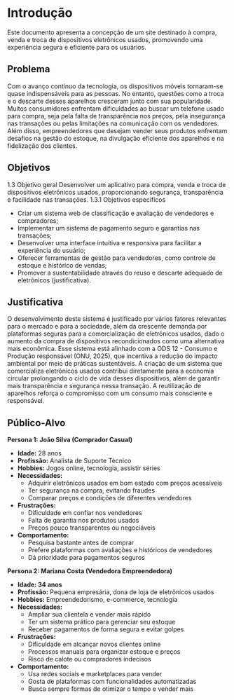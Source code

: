 # Introdução

Este documento apresenta a concepção de um site destinado à compra, venda e troca de dispositivos eletrônicos usados, promovendo uma experiência segura e eficiente para os usuários.
## Problema
Com o avanço contínuo da tecnologia, os dispositivos móveis tornaram-se quase indispensáveis para as pessoas. No entanto, questões como a troca e o descarte desses aparelhos cresceram junto com sua popularidade. Muitos consumidores enfrentam dificuldades ao buscar um telefone usado para compra, seja pela falta de transparência nos preços, pela insegurança nas transações ou pelas limitações na comunicação com os vendedores. Além disso, empreendedores que desejam vender seus produtos enfrentam desafios na gestão do estoque, na divulgação eficiente dos aparelhos e na fidelização dos clientes.


## Objetivos

1.3 Objetivo geral
	Desenvolver um aplicativo para compra, venda e troca de dispositivos eletrônicos usados, proporcionando segurança, transparência e facilidade nas transações.
1.3.1 Objetivos específicos

* Criar um sistema web de classificação e avaliação de vendedores e compradores;
* Implementar um sistema de pagamento seguro e garantias nas transações;
* Desenvolver uma interface intuitiva e responsiva para facilitar a experiência do usuário;
* Oferecer ferramentas de gestão para vendedores, como controle de estoque e histórico de vendas;
* Promover a sustentabilidade através do reuso e descarte adequado de eletrônicos (justificativa).


## Justificativa

O desenvolvimento deste sistema é justificado por vários fatores relevantes para o mercado e para a sociedade, além da crescente demanda por plataformas seguras para a comercialização de eletrônicos usados, dado o aumento da compra de dispositivos recondicionados como uma alternativa mais econômica. Esse sistema está alinhado com a ODS 12 - Consumo e Produção responsável (ONU, 2025), que incentiva a redução do impacto ambiental por meio de práticas sustentáveis. A criação de um sistema que comercializa eletrônicos usados contribui diretamente para a economia circular prolongando o ciclo de vida desses dispositivos, além de garantir mais transparência e segurança nessa transação. A reutilização de aparelhos reforça o compromisso com um consumo mais consciente e responsável.

## Público-Alvo
**Persona 1: João Silva (Comprador Casual)**
* **Idade:** 28 anos
* **Profissão:** Analista de Suporte Técnico
* **Hobbies:** Jogos online, tecnologia, assistir séries
* **Necessidades:**
    * Adquirir eletrônicos usados em bom estado com preços acessíveis
    * Ter segurança na compra, evitando fraudes
    * Comparar preços e condições de diferentes vendedores
* **Frustrações:**
    * Dificuldade em confiar nos vendedores
    * Falta de garantia nos produtos usados
    * Preços pouco transparentes ou negociáveis
* **Comportamento:**
    * Pesquisa bastante antes de comprar
    * Prefere plataformas com avaliações e históricos de vendedores
    * Dá prioridade para pagamentos seguros

**Persona 2: Mariana Costa (Vendedora Empreendedora)**
* **Idade: 34 anos**
* **Profissão:** Pequena empresária, dona de loja de eletrônicos usados
* **Hobbies:** Empreendedorismo, e-commerce, tecnologia
* **Necessidades:**
    * Ampliar sua clientela e vender mais rápido
    * Ter um sistema prático para gerenciar seu estoque
    * Receber pagamentos de forma segura e evitar golpes
* **Frustrações:**
    * Dificuldade em alcançar novos clientes online
    * Processos manuais para organizar estoque e preços
    * Risco de calote ou compradores indecisos
* **Comportamento:**
    * Usa redes sociais e marketplaces para vender
    * Gosta de plataformas com funcionalidades automatizadas
    * Busca sempre formas de otimizar o tempo e vender mais

